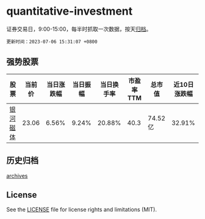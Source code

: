 # quantitative-investment

证券交易日，9:00-15:00，每半时抓取一次数据，按天[归档](archives)。

`更新时间：2023-07-06 15:31:07 +0800`

## 强势股票

|股票|当前价|当日涨跌幅|当日振幅|当日换手率|市盈率TTM|总市值|近10日涨跌幅|
|----|----|----|----|----|----|----|----|
|[银河磁体](https://xueqiu.com/S/SZ300127)|23.06|6.56%|9.24%|20.88%|40.3|74.52亿|32.91%|

## 历史归档

[archives](archives)

## License

See the [LICENSE](LICENSE) file for license rights and limitations (MIT).